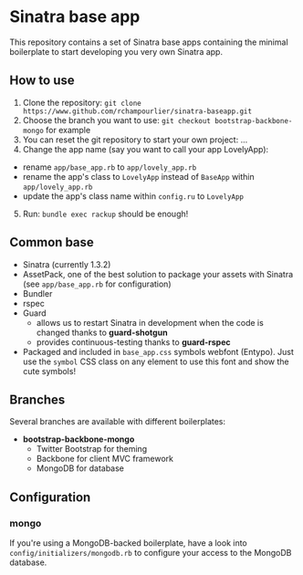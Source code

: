 # Sinatra base app

This repository contains a set of Sinatra base apps containing the minimal boilerplate to start developing you very own Sinatra app.

## How to use

1. Clone the repository: `git clone https://www.github.com/rchampourlier/sinatra-baseapp.git`
2. Choose the branch you want to use: `git checkout bootstrap-backbone-mongo` for example
3. You can reset the git repository to start your own project: ...
4. Change the app name (say you want to call your app LovelyApp):
  - rename `app/base_app.rb` to `app/lovely_app.rb`
  - rename the app's class to `LovelyApp` instead of `BaseApp` within `app/lovely_app.rb`
  - update the app's class name within `config.ru` to `LovelyApp`
5. Run: `bundle exec rackup` should be enough!

## Common base

* Sinatra (currently 1.3.2)
* AssetPack, one of the best solution to package your assets with Sinatra (see `app/base_app.rb` for configuration)
* Bundler
* rspec
* Guard
  - allows us to restart Sinatra in development when the code is changed thanks to **guard-shotgun**
  - provides continuous-testing thanks to **guard-rspec**
* Packaged and included in `base_app.css` symbols webfont (Entypo). Just use the `symbol` CSS class on any element to use this font and show the cute symbols!

## Branches

Several branches are available with different boilerplates:

* **bootstrap-backbone-mongo**
  - Twitter Bootstrap for theming
  - Backbone for client MVC framework
  - MongoDB for database

## Configuration

### mongo

If you're using a MongoDB-backed boilerplate, have a look into `config/initializers/mongodb.rb` to configure your access to the MongoDB database.